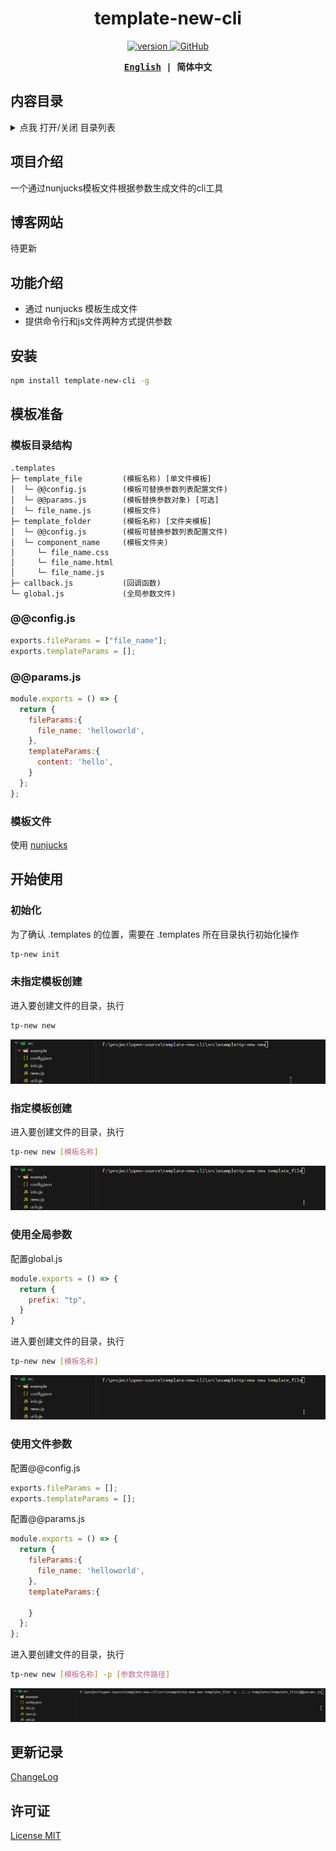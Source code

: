 <h1 align="center">template-new-cli</h1>

<p align="center">
  <a href="https://github.com/shilim-developer/template-new-cli/blob/master">
    <img alt="version" src="https://img.shields.io/github/package-json/v/shilim-developer/template-new-cli"/>
  </a>
   <a href="https://github.com/shilim-developer/template-new-cli/blob/master/LICENSE">
    <img alt="GitHub" src="https://img.shields.io/github/license/shilim-developer/template-new-cli"/>
  </a>
</p>

<div align="center">
<strong>
<samp>

[English](README.md) | 简体中文

</samp>
</strong>
</div>

## 内容目录

<details>
  <summary>点我 打开/关闭 目录列表</summary>

- [项目介绍](#项目介绍)
- [博客网站](#博客网站)
- [功能介绍](#功能介绍)
- [安装](#安装)
- [模板准备](#模板准备)
- [开始使用](#开始使用)
  - [初始化](#初始化)
  - [未指定模板创建](#未指定模板创建)
  - [指定模板创建](#指定模板创建)
  - [使用全局参数](#使用全局参数)
  - [使用文件参数](#使用文件参数)
- [更新记录](#更新记录)
- [许可证](#许可证)

</details>

## 项目介绍

一个通过nunjucks模板文件根据参数生成文件的cli工具

## 博客网站

待更新

## 功能介绍

- 通过 nunjucks 模板生成文件
- 提供命令行和js文件两种方式提供参数

## 安装

```sh
npm install template-new-cli -g
```

## 模板准备
### 模板目录结构

```
.templates                          
├─ template_file         (模板名称) [单文件模板]
│  └─ @@config.js        (模板可替换参数列表配置文件)
│  └─ @@params.js        (模板替换参数对象) [可选]
│  └─ file_name.js       (模板文件)               
├─ template_folder       (模板名称) [文件夹模板]
│  └─ @@config.js        (模板可替换参数列表配置文件)
│  └─ component_name     (模板文件夹)    
│     └─ file_name.css     
│     └─ file_name.html 
│     └─ file_name.js 
├─ callback.js           (回调函数)    
└─ global.js             (全局参数文件)
```
### @@config.js

```javascript
exports.fileParams = ["file_name"];
exports.templateParams = [];
```
### @@params.js
```javascript
module.exports = () => {
  return {
    fileParams:{
      file_name: 'helloworld',
    },
    templateParams:{
      content: 'hello',
    }
  };
};
```
### 模板文件
使用  [nunjucks](https://github.com/mozilla/nunjucks)

## 开始使用

### 初始化
为了确认 .templates 的位置，需要在 .templates 所在目录执行初始化操作
```sh
tp-new init
```

### 未指定模板创建
进入要创建文件的目录，执行
```sh
tp-new new
```
![normal_new](assets/normal_new.gif)

### 指定模板创建
进入要创建文件的目录，执行
```sh
tp-new new [模板名称]
```
![template_name_new](assets/template_name_new.gif)

### 使用全局参数
配置global.js
```javascript
module.exports = () => {
  return {
    prefix: "tp",
  }
}
```
进入要创建文件的目录，执行
```sh
tp-new new [模板名称]
```
![template_name_global_new](assets/template_name_new.gif)

### 使用文件参数
配置@@config.js
```javascript
exports.fileParams = [];
exports.templateParams = [];
```
配置@@params.js
```javascript
module.exports = () => {
  return {
    fileParams:{
      file_name: 'helloworld',
    },
    templateParams:{
      
    }
  };
};

```
进入要创建文件的目录，执行
```sh
tp-new new [模板名称] -p [参数文件路径]
```
![template_name_params_new](assets/template_name_params_new.gif)

## 更新记录

[ChangeLog](./CHANGELOG.md)

## 许可证

[License MIT](./LICENSE)
